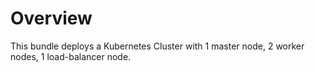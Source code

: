# Overview

This bundle deploys a Kubernetes Cluster with 1 master node, 2 worker nodes, 1 load-balancer node.